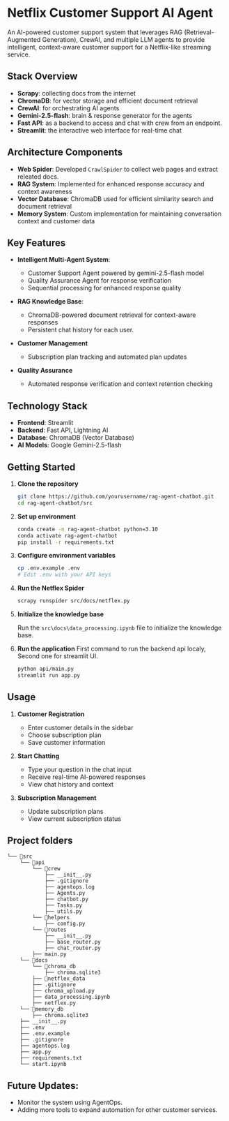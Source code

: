 # Netflix Customer Support AI Agent

An AI-powered customer support system that leverages RAG (Retrieval-Augmented Generation), CrewAI, and multiple LLM agents to provide intelligent, context-aware customer support for a Netflix-like streaming service.


## Stack Overview

- **Scrapy**: collecting docs from the internet
- **ChromaDB**: for vector storage and efficient document retrieval
- **CrewAI**: for orchestrating AI agents
- **Gemini-2.5-flash**: brain & response generator for the agents
- **Fast API**: as a backend to access and chat with crew from an endpoint.
- **Streamlit**: the interactive web interface for real-time chat

## Architecture Components
- **Web Spider**: Developed `CrawlSpider` to collect web pages and extract releated docs. 
- **RAG System**: Implemented for enhanced response accuracy and context awareness
- **Vector Database**: ChromaDB used for efficient similarity search and document retrieval
- **Memory System**: Custom implementation for maintaining conversation context and customer data

## Key Features

- **Intelligent Multi-Agent System**:
  - Customer Support Agent powered by gemini-2.5-flash model
  - Quality Assurance Agent for response verification
  - Sequential processing for enhanced response quality

- **RAG Knowledge Base**:
  - ChromaDB-powered document retrieval for context-aware responses
  - Persistent chat history for each user.

- **Customer Management**
  - Subscription plan tracking and automated plan updates

- **Quality Assurance**
  - Automated response verification and context retention checking

## Technology Stack
- **Frontend**: Streamlit
- **Backend**: Fast API, Lightning AI
- **Database**: ChromaDB (Vector Database)
- **AI Models**: Google Gemini-2.5-flash

## Getting Started

1. **Clone the repository**
   ```bash
   git clone https://github.com/yourusername/rag-agent-chatbot.git
   cd rag-agent-chatbot/src
   ```

2. **Set up environment**
   ```bash
   conda create -n rag-agent-chatbot python=3.10
   conda activate rag-agent-chatbot
   pip install -r requirements.txt
   ```

3. **Configure environment variables**
   ```bash
   cp .env.example .env
   # Edit .env with your API keys
   ```

4. **Run the Netflex Spider**
    ```bash
    scrapy runspider src/docs/netflex.py
    ```

5. **Initialize the knowledge base**

    Run the `src\docs\data_processing.ipynb` file to initialize the knowledge base.

6. **Run the application**
   First command to run the backend api localy, Second one for streamlit UI.
   ```bash
   python api/main.py
   streamlit run app.py
   ```

## Usage

1. **Customer Registration**
   - Enter customer details in the sidebar
   - Choose subscription plan
   - Save customer information

2. **Start Chatting**
   - Type your question in the chat input
   - Receive real-time AI-powered responses
   - View chat history and context

3. **Subscription Management**
   - Update subscription plans
   - View current subscription status

## Project folders

```
└── 📁src
    └── 📁api
        └── 📁crew
            ├── __init__.py
            ├── .gitignore
            ├── agentops.log
            ├── Agents.py
            ├── chatbot.py
            ├── Tasks.py
            ├── utils.py
        └── 📁helpers
            ├── config.py
        └── 📁routes
            ├── __init__.py
            ├── base_router.py
            ├── chat_router.py
        ├── main.py
    └── 📁docs
        └── 📁chroma_db
            ├── chroma.sqlite3
        ├── 📁netflex_data
        ├── .gitignore
        ├── chroma_upload.py
        ├── data_processing.ipynb
        ├── netflex.py
    └── 📁memory_db
        ├── chroma.sqlite3
    ├── __init__.py
    ├── .env
    ├── .env.example
    ├── .gitignore
    ├── agentops.log
    ├── app.py
    ├── requirements.txt
    └── start.ipynb
```

## Future Updates:
- Monitor the system using AgentOps.
- Adding more tools to expand automation for other customer services.
